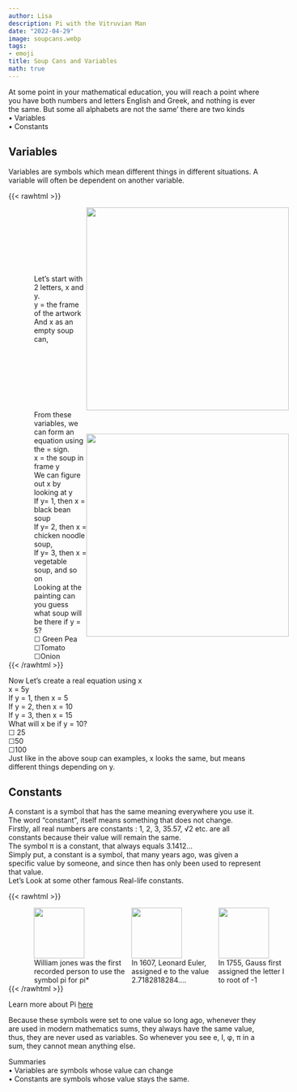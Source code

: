 ```yaml
---
author: Lisa
description: Pi with the Vitruvian Man
date: "2022-04-29"
image: soupcans.webp
tags:
- emoji
title: Soup Cans and Variables
math: true
---
```


At some point in your mathematical education, you will reach a point where you have both numbers and letters English and Greek, and nothing is ever the same.
But some all alphabets are not the same’ there are two kinds  
•	Variables  
•	Constants  
## Variables  
Variables are symbols which mean different things in different situations. A variable will often be dependent on another variable.  

{{< rawhtml >}}
<div style="display: flex; width:100%;padding-left:10%;align-items: center; ">
<div class="twocolumn">
Let’s start with 2 letters, x and y.  
<br>y = the frame of the artwork  
<br>And x as an empty soup can,   
</div>
<div class="twocolumn">
<img src="/images/euclid.jpg" style="width:400px;">
</div>
</div>

<div style="display: flex; width:100%;padding-left:10%;align-items: center; ">
<div class="twocolumn">
From these variables, we can form an equation using the = sign.  <br>
x = the soup in frame y  <br>
We can figure out x by looking at y  <br>
If y= 1, then x = black bean soup  <br>
If y= 2, then x = chicken noodle soup,   <br>
If y= 3, then x = vegetable soup, and so on  <br>
Looking at the painting can you guess what soup will be there if y = 5?  <br>
☐ Green Pea  <br>
☐Tomato   <br>
☐Onion    <br>
</div>
<div class="twocolumn">
<img src="/images/soupcans.webp" style="width:400px;">
</div>
</div>
{{< /rawhtml >}}



Now Let’s create a real equation using x  
x = 5y  
If y = 1, then x = 5  
If y = 2, then x = 10  
If y = 3, then x = 15  
What will x be if y = 10?  
☐ 25  
☐50  
☐100  
Just like in the above soup can examples, x looks the same, but means different things depending on y.  

## Constants
A constant is a symbol that has the same meaning everywhere you use it. The word “constant”, itself means something that does not change.   
Firstly, all real numbers are constants : 1, 2, 3, 35.57, √2 etc. are all constants because their value will remain the same.  
The symbol π is a constant, that always equals 3.1412…  
Simply put, a constant is a symbol, that many years ago, was given a specific value by someone, and since then has only been used to represent that value.  
Let’s Look at some other famous Real-life constants.  

{{< rawhtml >}}
<div style="display: flex; width:100%;padding-left:10%;align-items: center; ">
<div class="threecolumn">
<img src="/images/jones.jpg" style="width:100px;"> 
<br> William jones was the first recorded person to use the symbol pi for pi* 
</div>
<div class="threecolumn">
<img src="/images/euler.webp" style="width:100px;">
<br>In 1607, Leonard Euler, assigned e to the value 2.7182818284….
</div>
<div class="threecolumn">
<img src="/images/gauss.jpg" style="width:100px;">
<br>In 1755, Gauss first assigned the letter I to root of -1 
</div>
</div>   
{{< /rawhtml >}}

Learn more about Pi [here](/pi-and-the-vitruvian-man)

Because these symbols were set to one value so long ago, whenever they are used in modern mathematics sums, they always have the same value, thus, they are never used as variables. So whenever you see e, I, φ, π in a sum, they cannot mean anything else.  



 Summaries  
•	Variables are symbols whose value can change  
•	Constants are symbols whose value stays the same.  



